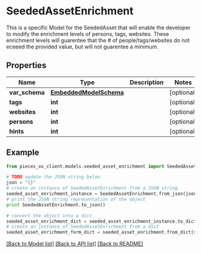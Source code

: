 # SeededAssetEnrichment

This is a specific Model for the SeededAsset that will enable the developer to modify the enrichment levels of persons, tags, websites.  These enrichment levels will guarentee that the # of people/tags/websites do not eceeed the provided value, but will not guarentee a minimum.

## Properties

Name | Type | Description | Notes
------------ | ------------- | ------------- | -------------
**var_schema** | [**EmbeddedModelSchema**](EmbeddedModelSchema) |  | [optional] 
**tags** | **int** |  | [optional] 
**websites** | **int** |  | [optional] 
**persons** | **int** |  | [optional] 
**hints** | **int** |  | [optional] 

## Example

```python
from pieces_os_client.models.seeded_asset_enrichment import SeededAssetEnrichment

# TODO update the JSON string below
json = "{}"
# create an instance of SeededAssetEnrichment from a JSON string
seeded_asset_enrichment_instance = SeededAssetEnrichment.from_json(json)
# print the JSON string representation of the object
print SeededAssetEnrichment.to_json()

# convert the object into a dict
seeded_asset_enrichment_dict = seeded_asset_enrichment_instance.to_dict()
# create an instance of SeededAssetEnrichment from a dict
seeded_asset_enrichment_form_dict = seeded_asset_enrichment.from_dict(seeded_asset_enrichment_dict)
```
[[Back to Model list]](../README#documentation-for-models) [[Back to API list]](../README#documentation-for-api-endpoints) [[Back to README]](../README)


